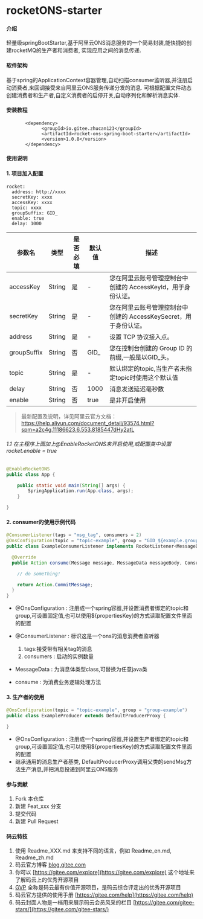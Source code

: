 # rocketONS-starter

#### 介绍
轻量级springBootStarter,基于阿里云ONS消息服务的一个简易封装,能快捷的创建rocketMQ的生产者和消费者,
实现应用之间的消息传递.

#### 软件架构
 基于spring的ApplicationContext容器管理,自动扫描consumer监听器,并注册启动消费者,来回调接受来自阿里云ONS服务传递分发的消息.
 可根据配置文件动态创建消费者和生产者,自定义消费者的启停开关,自动序列化和解析消息实体.


#### 安装教程

```mxml
       <dependency>
             <groupId>io.gitee.zhucan123</groupId>
             <artifactId>rocket-ons-spring-boot-starter</artifactId>
             <version>1.0.8</version>
       </dependency>
```

#### 使用说明

#### 1. 项目加入配置

```text
rocket:
  address: http://xxxx
  secretKey: xxxx
  accessKey: xxxx
  topic: xxxx
  groupSuffix: GID_
  enable: true
  delay: 1000
```


参数名|类型|是否必填|默认值|描述
---|---|---|---|---
accessKey	                |String	|是|-	        |您在阿里云账号管理控制台中创建的 AccessKeyId，用于身份认证。
secretKey	                |String	|是|-	        |您在阿里云账号管理控制台中创建的 AccessKeySecret，用于身份认证。
address    	                |String	|是|-	        |设置 TCP 协议接入点。
groupSuffix	                |String	|否|GID_	    |您在控制台创建的 Group ID 的前缀,一般是以GID_头。
topic	                    |String	|是|-         	|默认绑定的topic,当生产者未指定topic时使用这个默认值
delay	                    |String	|否|1000	    |消息发送延迟毫秒数
enable	                    |String	|否|true	    |是非开启使用

> 最新配置及说明，详见阿里云官方文档：https://help.aliyun.com/document_detail/93574.html?spm=a2c4g.11186623.6.553.8185447dHy2atL

###### 1.1 在主程序上面加上@EnableRocketONS来开启使用,或配置类中设置 rocket.enable = true
```java
@EnableRocketONS
public class App {

    public static void main(String[] args) {
        SpringApplication.run(App.class, args);
    }

}
```


#### 2. consumer的使用示例代码

```java
@ConsumerListener(tags = "msg_tag", consumers = 2)
@OnsConfiguration(topic = "topic-example", group = "GID_${example.group}")
public class ExampleConsumerListener implements RocketListener<MessageData> {

  @Override
  public Action consume(Message message, MessageData messageBody, ConsumeContext consumeContext) {

    // do someThing!

    return Action.CommitMessage;
  }
}

```
 * @OnsConfiguration : 注册成一个spring容器,并设置消费者绑定的topic和group,可设置固定值,也可以使用${propertiesKey}的方式读取配置文件里面的配置
 * @ConsumerListener : 标识这是一个ons的消息消费者监听器
      1. tags:接受带有相关tag的消息
      2. consumers : 启动的实例数量
  
 * MessageData : 为消息体类型class,可替换为任意java类
 * consume : 为消费业务逻辑处理方法
 
 
#### 3. 生产者的使用

```java
@OnsConfiguration(topic = "topic-example", group = "group-example")
public class ExampleProducer extends DefaultProducerProxy {

}
```
 * @OnsConfiguration : 注册成一个spring容器,并设置生产者绑定的topic和group,可设置固定值,也可以使用${propertiesKey}的方式读取配置文件里面的配置
 * 继承通用的消息生产者基类, DefaultProducerProxy调用父类的sendMsg方法生产消息,并把消息投递到阿里云ONS服务

#### 参与贡献

1.  Fork 本仓库
2.  新建 Feat_xxx 分支
3.  提交代码
4.  新建 Pull Request


#### 码云特技

1.  使用 Readme\_XXX.md 来支持不同的语言，例如 Readme\_en.md, Readme\_zh.md
2.  码云官方博客 [blog.gitee.com](https://blog.gitee.com)
3.  你可以 [https://gitee.com/explore](https://gitee.com/explore) 这个地址来了解码云上的优秀开源项目
4.  [GVP](https://gitee.com/gvp) 全称是码云最有价值开源项目，是码云综合评定出的优秀开源项目
5.  码云官方提供的使用手册 [https://gitee.com/help](https://gitee.com/help)
6.  码云封面人物是一档用来展示码云会员风采的栏目 [https://gitee.com/gitee-stars/](https://gitee.com/gitee-stars/)
